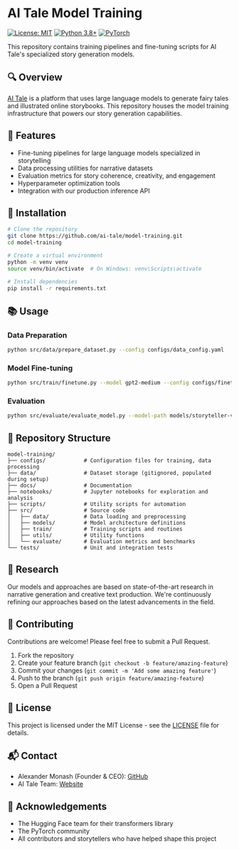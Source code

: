 # AI Tale Model Training

[![License: MIT](https://img.shields.io/badge/License-MIT-yellow.svg)](https://opensource.org/licenses/MIT)
[![Python 3.8+](https://img.shields.io/badge/python-3.8+-blue.svg)](https://www.python.org/downloads/)
[![PyTorch](https://img.shields.io/badge/PyTorch-%23EE4C2C.svg)](https://pytorch.org/)

This repository contains training pipelines and fine-tuning scripts for AI Tale's specialized story generation models.

## 🔍 Overview

[AI Tale](https://aitale.tech/) is a platform that uses large language models to generate fairy tales and illustrated online storybooks. This repository houses the model training infrastructure that powers our story generation capabilities.

## 🌟 Features

- Fine-tuning pipelines for large language models specialized in storytelling
- Data processing utilities for narrative datasets
- Evaluation metrics for story coherence, creativity, and engagement
- Hyperparameter optimization tools
- Integration with our production inference API

## 🔧 Installation

```bash
# Clone the repository
git clone https://github.com/ai-tale/model-training.git
cd model-training

# Create a virtual environment
python -m venv venv
source venv/bin/activate  # On Windows: venv\Scripts\activate

# Install dependencies
pip install -r requirements.txt
```

## 📚 Usage

### Data Preparation

```bash
python src/data/prepare_dataset.py --config configs/data_config.yaml
```

### Model Fine-tuning

```bash
python src/train/finetune.py --model gpt2-medium --config configs/finetune_config.yaml
```

### Evaluation

```bash
python src/evaluate/evaluate_model.py --model-path models/storyteller-v1 --test-dataset data/test_stories.json
```

## 📁 Repository Structure

```
model-training/
├── configs/            # Configuration files for training, data processing
├── data/               # Dataset storage (gitignored, populated during setup)
├── docs/               # Documentation
├── notebooks/          # Jupyter notebooks for exploration and analysis
├── scripts/            # Utility scripts for automation
├── src/                # Source code
│   ├── data/           # Data loading and preprocessing
│   ├── models/         # Model architecture definitions
│   ├── train/          # Training scripts and routines
│   ├── utils/          # Utility functions
│   └── evaluate/       # Evaluation metrics and benchmarks
└── tests/              # Unit and integration tests
```

## 🔬 Research

Our models and approaches are based on state-of-the-art research in narrative generation and creative text production. We're continuously refining our approaches based on the latest advancements in the field.

## 🤝 Contributing

Contributions are welcome! Please feel free to submit a Pull Request.

1. Fork the repository
2. Create your feature branch (`git checkout -b feature/amazing-feature`)
3. Commit your changes (`git commit -m 'Add some amazing feature'`)
4. Push to the branch (`git push origin feature/amazing-feature`)
5. Open a Pull Request

## 📄 License

This project is licensed under the MIT License - see the [LICENSE](LICENSE) file for details.

## 📬 Contact

- Alexander Monash (Founder & CEO): [GitHub](https://github.com/morfun95)
- AI Tale Team: [Website](https://aitale.tech)

## 🙏 Acknowledgements

- The Hugging Face team for their transformers library
- The PyTorch community
- All contributors and storytellers who have helped shape this project

